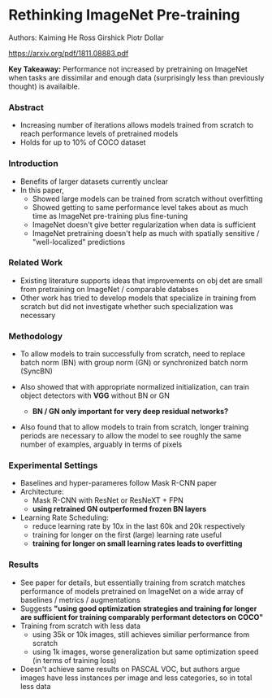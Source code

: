 # Rethinking ImageNet Pre-training

Authors: Kaiming He Ross Girshick Piotr Dollar 

https://arxiv.org/pdf/1811.08883.pdf

**Key Takeaway:** Performance not increased by pretraining on ImageNet when tasks are dissimilar and enough data (surprisingly less than previously thought) is availaible. 



### Abstract

- Increasing number of iterations allows models trained from scratch to reach performance levels of pretrained models
- Holds for up to 10% of COCO dataset



### Introduction

- Benefits of larger datasets currently unclear 
- In this paper,
  - Showed large models can be trained from scratch without overfitting
  - Showed getting to same performance level takes about as much time as ImageNet pre-training plus fine-tuning
  - ImageNet doesn't give better regularization when data is sufficient
  - ImageNet pretraining doesn't help as much with spatially sensitive / "well-localized" predictions



### Related Work

- Existing literature supports ideas that improvements on obj det are small from pretraining on ImageNet  / comparable databses 
- Other work has tried to develop models that specialize in training from scratch but did not investigate whether such specialization was necessary



### Methodology 

- To allow models to train successfully from scratch, need to replace batch norm (BN) with group norm (GN) or synchronized batch norm (SyncBN)
- Also showed that with appropriate normalized initialization, can train object detectors with **VGG** without BN or GN
  - **BN / GN only important for very deep residual networks?**

- Also found that to allow models to train from scratch, longer training periods are necessary to allow the model to see roughly the same number of examples, arguably in terms of pixels



### Experimental Settings

- Baselines and hyper-parameres follow Mask R-CNN paper
- Architecture:
  - Mask R-CNN with ResNet or ResNeXT + FPN
  - **using retrained GN outperformed frozen BN layers**
- Learning Rate Scheduling:
  - reduce learning rate by 10x in the last 60k and 20k respectively 
  - training for longer on the first (large) learning rate useful
  - **training for longer on small learning rates leads to overfitting**



### Results

- See paper for details, but essentially training from scratch matches performance of models pretrained on ImageNet on a wide array of baselines / metrics / augmentations
- Suggests **"using good optimization strategies and training for longer are sufficient for training comparably performant detectors on COCO"**
- Training from scratch with less data
  - using 35k or 10k images, still achieves similiar performance from scratch 
  - using 1k images, worse generalization but same optimization speed (in terms of training loss)
- Doesn't achieve same results on PASCAL VOC, but authors argue images have less instances per image and less categories, so in total less data



